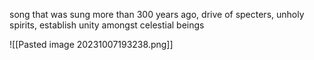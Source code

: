 song that was sung more than 300 years ago, drive of specters, unholy spirits, establish unity amongst celestial beings

![[Pasted image 20231007193238.png]]